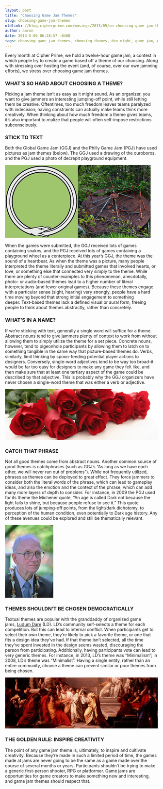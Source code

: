 ```yaml
---
layout: post
title: "Choosing Game Jam Themes"
slug: choosing-game-jam-themes
oldlink: //blog.cipherprime.com/musings/2013/05/on-choosing-game-jam-themes
author: aaron
date: 2013-5-06 06:28:57 -0400
tags: choosing game jam themes, choosing themes, dev night, game jam, game jam themes
---
```


Every month at Cipher Prime, we hold a twelve-hour game jam, a contest in which people try to create a game based off a theme of our choosing. Along with stressing over hosting the event (and, of course, over our own jamming efforts), we stress over choosing game jam themes.

### **WHAT’S SO HARD ABOUT CHOOSING A THEME?**

Picking a jam theme isn’t as easy as it might sound. As an organizer, you want to give jammers an interesting jumping-off point, while still letting them be creative. Oftentimes, too much freedom leaves teams paralyzed with indecision; having constraints can actually make teams think more creatively. When thinking about how much freedom a theme gives teams, it’s also important to realize that people will often self-impose restrictions subconsciously.

### **STICK TO TEXT**

Both the Global Game Jam (GGJ) and the Philly Game Jam (PGJ) have used pictures as jam themes (below). The GGJ used a drawing of the ouroboros, and the PGJ used a photo of decrepit playground equipment.

[![](/img/blog/ouroboros-playground-480x240-light-green.jpg "A picture's worth a thousand derivative games.")](/img/blog/ouroboros-playground-480x240-light-green.jpg)

When the games were submitted, the GGJ received lots of games containing snakes, and the PGJ received lots of games containing a playground wheel as a centerpiece. At this year’s GGJ, the theme was the sound of a heartbeat. As when the theme was a picture, many people interpreted the theme literally and submitted games that involved hearts, or love, or something else that connected very simply to the theme. While there are plenty of counter-examples to this phenomenon, anecdotally, photo- or audio-based themes lead to a higher number of literal interpretations (and fewer original games). Because these themes engage with a particular sense (sight, hearing) very strongly, people have a hard time moving beyond that strong initial engagement to something deeper. Text-based themes lack a defined visual or aural form, freeing people to think about themes abstractly, rather than concretely.

### **WHAT’S IN A NAME?**

If we’re sticking with text, generally a single word will suffice for a theme. Abstract nouns tend to give jammers plenty of context to work from without allowing them to simply utilize the theme for a set piece. Concrete nouns, however, tend to pigeonhole participants by allowing them to latch on to something tangible in the same way that picture-based themes do. Verbs, similarly, limit thinking by spoon-feeding potential player actions to designers. Conversely, single-word adjectives tend to be way too broad–it would be far too easy for designers to make any game they felt like, and then make sure that at least one tertiary aspect of the game could be described by that adjective. This is probably why the GGJ organizers have never chosen a single-word theme that was either a verb or adjective.

[![](/img/blog/roses-720x240.jpg "A rose by any other name would still make a sucky theme.")](/img/blog/roses-720x240.jpg)

### **CATCH THAT PHRASE**

Not all good themes come from abstract nouns. Another common source of good themes is catchphrases (such as GGJ’s “As long as we have each other, we will never run out of problems”). While not frequently utilized, phrases as themes can be deployed to great effect. They force jammers to consider both the literal words of the phrase, which can lead to gameplay ideas, and also the emotion and the context of the phrase, which can add many more layers of depth to consider. For instance, in 2009 the PGJ used for its theme the Michener quote, “An age is called Dark not because the light fails to shine, but because people refuse to see it.” This quote produces lots of jumping-off points, from the light/dark dichotomy, to perception of the human condition, even potentially to Dark age history. Any of these avenues could be explored and still be thematically relevant.

[![](/img/blog/james-a-michener-x240.jpg "James A. Michener, Pulitzer Prizewinner and BAMF")](/img/blog/james-a-michener-x240.jpg)

### THEMES SHOULDN’T BE CHOSEN DEMOCRATICALLY

Textual themes are popular with the granddaddy of organized game jams, [Ludum Dare](http://www.ludumdare.com/compo/) (LD). LD’s community self-selects a theme for each competition. But this can lead to internal conflict. When participants get to select their own theme, they’re likely to pick a favorite theme, or one that fits a design idea they’ve had. If that theme isn’t selected, all the time they’ve spent invested in the design seems wasted, discouraging the person from participating. Additionally, having participants vote can lead to very generic themes. For instance, in 2013, LD’s theme was “Minimalism”; in 2008, LD’s theme was “Minimalist”. Having a single entity, rather than an entire community, choose a theme can prevent similar or poor themes from being chosen.

[![](/img/blog/et-tu-brute-720x240.jpg "Sometimes democracies make poor choices.")](/img/blog/et-tu-brute-720x240.jpg)

### **THE GOLDEN RULE: INSPIRE CREATIVITY**

The point of any game jam theme is, ultimately, to inspire and cultivate creativity. Because they’re made in such a limited period of time, the games made at jams are never going to be the same as a game made over the course of several months or years. Participants shouldn’t be trying to make a generic first-person shooter, RPG or platformer. Game jams are opportunities for game creators to make something new and interesting, and game jam themes should respect that.
